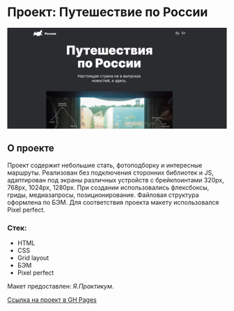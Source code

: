# Проект: Путешествие по России

<img src="./images/Promo.png" alt="promo_img" />

## О проекте

Проект содержит небольшие стать, фотоподборку и интересные маршруты. Реализован без подключения сторонних библиотек и JS, адаптирован под экраны различных устройств с брейкпоинтами 320px, 768px, 1024px, 1280px. При создании использовались флексбоксы, гриды, медиазапросы, позиционирование. Файловая структура оформлена по БЭМ. Для соответствия проекта макету использовался Pixel perfect.

### Стек:
* HTML
* CSS
* Grid layout
* БЭМ
* Pixel perfect

Макет предоставлен: _Я.Практикум_.

[Ссылка на проект в GH Pages](https://dariy-iva.github.io/russian-travel/)
